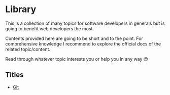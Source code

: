 # Library

This is a collection of many topics for software developers in generals but is going to benefit web developers the most.

Contents provided here are going to be short and to the point. For comprehensive knowledge I recommend to explore the official docs of the related topic/content.

Read through whatever topic interests you or help you in any way &#128522;

## Titles

- [Git](./git/README.md)
